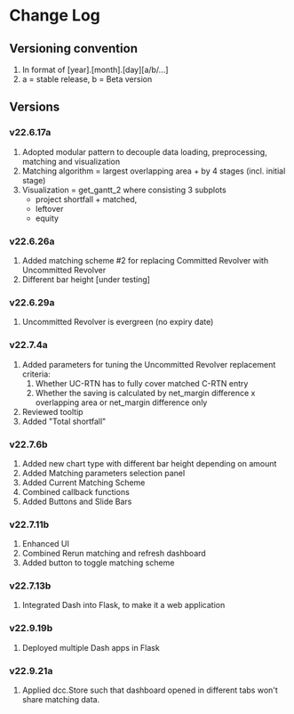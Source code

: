 # Change Log

## Versioning convention
1. In format of [year].[month].[day][a/b/...]
2. a = stable release, b = Beta version

## Versions
### v22.6.17a
1. Adopted modular pattern to decouple data loading, preprocessing, matching and visualization
2. Matching algorithm = largest overlapping area + by 4 stages (incl. initial stage)
3. Visualization = get_gantt_2 where consisting 3 subplots
    - project shortfall + matched,
    - leftover
    - equity

### v22.6.26a
1. Added matching scheme #2 for replacing Committed Revolver with Uncommitted Revolver
2. Different bar height [under testing]

### v22.6.29a
1. Uncommitted Revolver is evergreen (no expiry date)

### v22.7.4a
1. Added parameters for tuning the Uncommitted Revolver replacement criteria: 
    1. Whether UC-RTN has to fully cover matched C-RTN entry
    2. Whether the saving is calculated by net_margin difference x overlapping area or 
    net_margin difference only
2. Reviewed tooltip
3. Added "Total shortfall"

### v22.7.6b
1. Added new chart type with different bar height depending on amount
2. Added Matching parameters selection panel
3. Added Current Matching Scheme
4. Combined callback functions
5. Added Buttons and Slide Bars

### v22.7.11b
1. Enhanced UI
2. Combined Rerun matching and refresh dashboard
3. Added button to toggle matching scheme

### v22.7.13b
1. Integrated Dash into Flask, to make it a web application

### v22.9.19b
1. Deployed multiple Dash apps in Flask

### v22.9.21a
1. Applied dcc.Store such that dashboard opened in different tabs won't share matching data.

